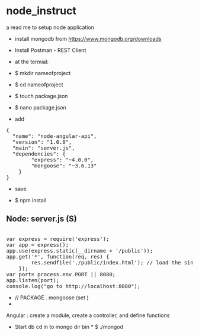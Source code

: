 # node_instruct
a read me to setup node application 


* install mongodb from https://www.mongodb.org/downloads
* Install Postman - REST Client

* at the termial:
* $ mkdir nameofproject
* $ cd nameofproject
* $ touch package.json
* $ nano package.json

- add 

<pre>
{
  "name": "node-angular-api",
  "version": "1.0.0",
  "main": "server.js",
  "dependencies": {
        "express": "~4.0.0",
        "mongoose": "~3.6.13"
    }
}
</pre>

- save 

* $ npm install

Node: server.js (S)
--------------

<pre> 
var express = require('express'); 
var app = express(); 
app.use(express.static(__dirname + '/public'));  
app.get('*', function(req, res) {
        res.sendfile('./public/index.html'); // load the single view file (angular will handle the page changes on the front-end)
    });
var port= process.env.PORT || 8080;
app.listen(port); 
console.log("go to http://localhost:8080"); 
</pre>

* // PACKAGE . mongoose (set )
* 
Angular : create a module, create a controller, and define functions 

* Start db cd in to mongo dir bin  * $ ./mongod
